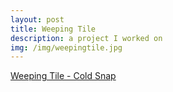 ```yaml
---
layout: post
title: Weeping Tile 
description: a project I worked on
img: /img/weepingtile.jpg
---
```

[Weeping Tile - Cold Snap](https://www.youtube.com/watch?v=XFvPB4bq804&list=PL0fA4aAteWJGUm9XwH4Wojsgg-AQ6akOC)